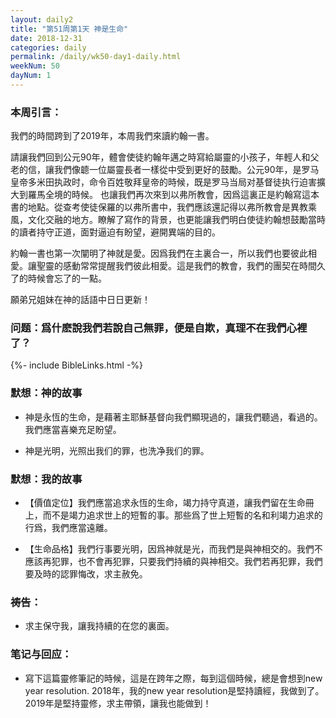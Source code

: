 ```yaml
---
layout: daily2
title: "第51周第1天 神是生命"
date: 2018-12-31
categories: daily
permalink: /daily/wk50-day1-daily.html
weekNum: 50
dayNum: 1
---
```


### 本周引言：
我們的時間跨到了2019年，本周我們來讀約翰一書。

請讓我們回到公元90年，體會使徒約翰年邁之時寫給屬靈的小孩子，年輕人和父老的信，讓我們像聼一位屬靈長者一樣從中受到更好的鼓勵。公元90年，是罗马皇帝多米田执政时，命令百姓敬拜皇帝的時候，既是罗马当局对基督徒执行迫害擴大到羅馬全境的時候。
也讓我們再次來到以弗所教會，因爲這裏正是約翰寫這本書的地點。從查考使徒保羅的以弗所書中，我們應該還記得以弗所教會是異教乘風，文化交融的地方。瞭解了寫作的背景，也更能讓我們明白使徒約翰想鼓勵當時的讀者持守正道，面對逼迫有盼望，避開異端的目的。

約翰一書也第一次闡明了神就是愛。因爲我們在主裏合一，所以我們也要彼此相愛。讓聖靈的感動常常提醒我們彼此相愛。這是我們的教會，我們的團契在時間久了的時候會忘了的一點。

願弟兄姐妹在神的話語中日日更新！

### 问题：爲什麽說我們若說自己無罪，便是自欺，真理不在我們心裡了？

{%- include BibleLinks.html -%}

### 默想：神的故事 
+ 神是永恆的生命，是藉著主耶穌基督向我們顯現過的，讓我們聽過，看過的。我們應當喜樂充足盼望。

+ 神是光明，光照出我们的罪，也洗净我们的罪。

### 默想：我的故事
+ 【價值定位】我們應當追求永恆的生命，竭力持守真道，讓我們留在生命冊上，而不是竭力追求世上的短暫的事。那些爲了世上短暫的名和利竭力追求的行爲，我們應當遠離。

+ 【生命品格】我們行事要光明，因爲神就是光，而我們是與神相交的。我們不應該再犯罪，也不會再犯罪，只要我們持續的與神相交。我們若再犯罪，我們要及時的認罪悔改，求主赦免。

### 祷告：

+ 求主保守我，讓我持續的在您的裏面。

### 笔记与回应：

+ 寫下這篇靈修筆記的時候，這是在跨年之際，每到這個時候，總是會想到new year resolution. 2018年，我的new year resolution是堅持讀經，我做到了。2019年是堅持靈修，求主帶領，讓我也能做到！

